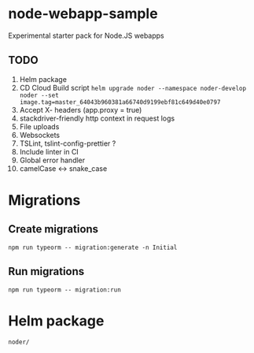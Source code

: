 # node-webapp-sample

Experimental starter pack for Node.JS webapps

## TODO

1. Helm package
1. CD Cloud Build script `helm upgrade noder --namespace noder-develop noder --set image.tag=master_64043b960381a66740d9199ebf81c649d40e0797`
1. Accept X- headers (app.proxy = true)
1. stackdriver-friendly http context in request logs
1. File uploads
1. Websockets
1. TSLint, tslint-config-prettier ?
1. Include linter in CI
1. Global error handler
1. camelCase <-> snake_case

# Migrations

## Create migrations

    npm run typeorm -- migration:generate -n Initial

## Run migrations

    npm run typeorm -- migration:run

# Helm package

    noder/
